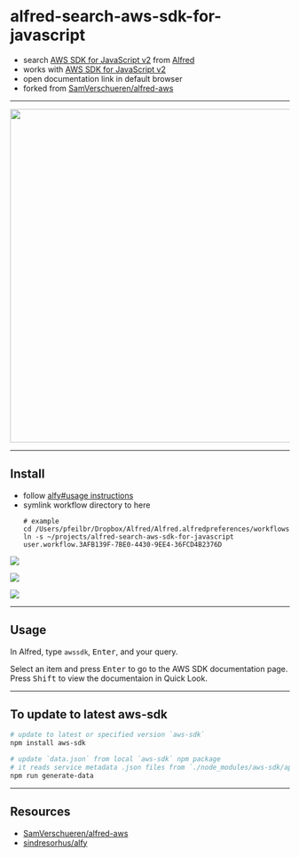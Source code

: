 # alfred-search-aws-sdk-for-javascript

* search [AWS SDK for JavaScript v2](https://docs.aws.amazon.com/AWSJavaScriptSDK/latest/index.html) from [Alfred](https://www.alfredapp.com/)
* works with [AWS SDK for JavaScript v2](https://docs.aws.amazon.com/AWSJavaScriptSDK/latest/index.html)
* open documentation link in default browser
* forked from [SamVerschueren/alfred-aws](https://github.com/SamVerschueren/alfred-aws)

---

<img src="https://www.evernote.com/l/AAFaRIMMNSlF2IXYpKA4_ynFbrNVloyKbjUB/image.png" width="600px" />

---

## Install

* follow [alfy#usage instructions](https://github.com/sindresorhus/alfy#usage)
* symlink workflow directory to here
  ```
  # example
  cd /Users/pfeilbr/Dropbox/Alfred/Alfred.alfredpreferences/workflows
  ln -s ~/projects/alfred-search-aws-sdk-for-javascript user.workflow.3AFB139F-7BE0-4430-9EE4-36FCD4B2376D
  ```

![](https://www.evernote.com/l/AAFAU04pElBHZqUqk1SITrouQx3no0X8FRAB/image.png)

![](https://www.evernote.com/l/AAF3RKegmTJHsIjwIH7TYPbwMfhU9k1vFAkB/image.png)

![](https://www.evernote.com/l/AAHWchAAHcNM6oiNpaUU27cpXWG4Nkmc3FUB/image.png)



---

## Usage

In Alfred, type `awssdk`, <kbd>Enter</kbd>, and your query.

Select an item and press <kbd>Enter</kbd> to go to the AWS SDK documentation page.<br>
Press <kbd>Shift</kbd> to view the documentaion in Quick Look.

---

## To update to latest aws-sdk

```sh
# update to latest or specified version `aws-sdk`
npm install aws-sdk

# update `data.json` from local `aws-sdk` npm package
# it reads service metadata .json files from `./node_modules/aws-sdk/apis`
npm run generate-data
```

---

## Resources

* [SamVerschueren/alfred-aws](https://github.com/SamVerschueren/alfred-aws)
* [sindresorhus/alfy](https://github.com/sindresorhus/alfy)